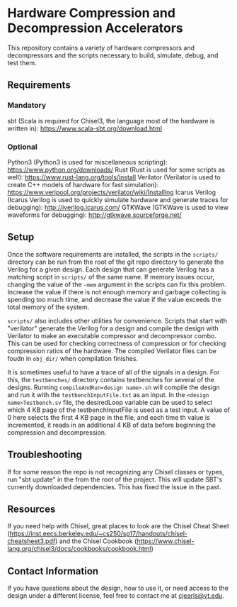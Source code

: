# Hardware Compression and Decompression Accelerators
This repository contains a variety of hardware compressors and decompressors and the scripts necessary to build, simulate, debug, and test them.

## Requirements
### Mandatory 
sbt (Scala is required for Chisel3, the language most of the hardware is written in): https://www.scala-sbt.org/download.html


### Optional
Python3 (Python3 is used for miscellaneous scripting): https://www.python.org/downloads/
Rust (Rust is used for some scripts as well): https://www.rust-lang.org/tools/install
Verilator (Verilator is used to create C++ models of hardware for fast simulation): https://www.veripool.org/projects/verilator/wiki/Installing
Icarus Verilog (Icarus Verilog is used to quickly simulate hardware and generate traces for debugging): http://iverilog.icarus.com/
GTKWave (GTKWave is used to view waveforms for debugging): http://gtkwave.sourceforge.net/

## Setup
Once the software requirements are installed, the scripts in the ```scripts/``` directory can be run from the root of the git repo directory to generate the Verilog for a given design. Each design that can generate Verilog has a matching script in ```scripts/``` of the same name. If memory issues occur, changing the value of the ```-mem``` argument in the scripts can fix this problem. Increase the value if there is not enough memory and garbage collecting is spending too much time, and decrease the value if the value exceeds the total memory of the system.

```scripts/``` also includes other utilities for convenience. Scripts that start with "verilator" generate the Verilog for a design and compile the design with Verilator to make an executable compressor and decompressor combo. This can be used for checking correctness of compression or for checking compression ratios of the hardware. The compiled Verilator files can be foudn in ```obj_dir/``` when compilation finishes.

It is sometimes useful to have a trace of all of the signals in a design. For this, the ```testbenches/``` directory contains testbenches for several of the designs. Running ```compileAndRun<design name>.sh``` will compile the design and run it with the ```testbenchInputFile.txt``` as an input. In the ```<design name>Testbench.sv``` file, the desiredLoop variable can be used to select which 4 KB page of the testbenchInputFile is used as a test input. A value of 0 here selects the first 4 KB page in the file, and each time th value is incremented, it reads in an additional 4 KB of data before beginning the compression and decompression.

## Troubleshooting
If for some reason the repo is not recognizing any Chisel classes or types, run "sbt update" in the from the root of the project. This will update SBT's currently downloaded dependencies. This has fixed the issue in the past.

## Resources
If you need help with Chisel, great places to look are the Chisel Cheat Sheet (https://inst.eecs.berkeley.edu/~cs250/sp17/handouts/chisel-cheatsheet3.pdf) and the Chisel Cookbook (https://www.chisel-lang.org/chisel3/docs/cookbooks/cookbook.html)

## Contact Information
If you have questions about the design, how to use it, or need access to the design under a different license, feel free to contact me at cjearls@vt.edu.